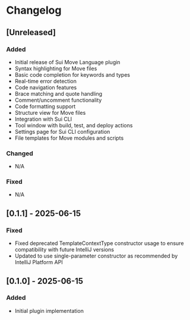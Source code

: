 # Changelog

## [Unreleased]

### Added
- Initial release of Sui Move Language plugin
- Syntax highlighting for Move files
- Basic code completion for keywords and types
- Real-time error detection
- Code navigation features
- Brace matching and quote handling
- Comment/uncomment functionality
- Code formatting support
- Structure view for Move files
- Integration with Sui CLI
- Tool window with build, test, and deploy actions
- Settings page for Sui CLI configuration
- File templates for Move modules and scripts

### Changed
- N/A

### Fixed
- N/A

## [0.1.1] - 2025-06-15

### Fixed
- Fixed deprecated TemplateContextType constructor usage to ensure compatibility with future IntelliJ versions
- Updated to use single-parameter constructor as recommended by IntelliJ Platform API

## [0.1.0] - 2025-06-15

### Added
- Initial plugin implementation
